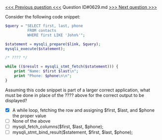 [<<< Previous question <<<](0628.md)  Question ID#0629.md  [>>> Next question >>>](0630.md) 

Consider the following code snippet:

```php
$query = "SELECT first, last, phone
          FROM contacts
          WHERE first LIKE 'John%'";

$statement = mysqli_prepare($link, $query);
mysqli_execute($statement);

/* ???? */

while (($result = mysqli_stmt_fetch($statement))) {
    print "Name: $first $last\n";
    print "Phone: $phone\n\n";
}
```
Assuming this code snippet is part of a larger correct application, what must be done in place of the ???? above for the correct output to be displayed?

- [x] A while loop, fetching the row and assigning $first, $last, and $phone the proper value
- [ ] None of the above
- [ ] mysqli_fetch_columns($first, $last, $phone);
- [ ] mysqli_stmt_bind_result($statement, $first, $last, $phone);
